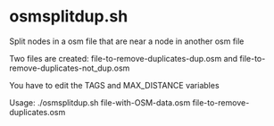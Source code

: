 # osmsplitdup.sh
Split nodes in a osm file that are near a node in another osm file

Two files are created:
file-to-remove-duplicates-dup.osm
   and
file-to-remove-duplicates-not_dup.osm

You have to edit the TAGS and MAX_DISTANCE variables

Usage: ./osmsplitdup.sh file-with-OSM-data.osm file-to-remove-duplicates.osm

